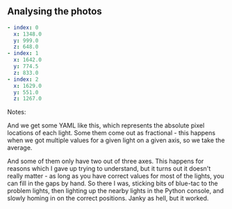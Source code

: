 ## Analysing the photos

```yaml
- index: 0
  x: 1348.0
  y: 999.0
  z: 648.0
- index: 1
  x: 1642.0
  y: 774.5
  z: 833.0
- index: 2
  x: 1629.0
  y: 551.0
  z: 1267.0
```

Notes:

And we get some YAML like this, which represents the absolute pixel locations of each light. Some them come out as fractional - this happens when we got multiple values for a given light on a given axis, so we take the average.

And some of them only have two out of three axes. This happens for reasons which I gave up trying to understand, but it turns out it doesn't really matter - as long as you have correct values for most of the lights, you can fill in the gaps by hand. So there I was, sticking bits of blue-tac to the problem lights, then lighting up the nearby lights in the Python console, and slowly homing in on the correct positions. Janky as hell, but it worked.
